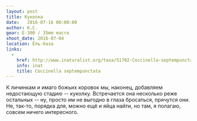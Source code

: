 ```yaml
---
layout: post
title: Куколка
date:   2016-07-16 00:00:00
author: К.С.
gear: E-300 / 35mm macro
shoot_date: 2016-07-04
location: Ёль-база
links:
  -
    href: http://www.inaturalist.org/taxa/51702-Coccinella-septempunctata
    info: inat
    title: Coccinella septempunctata
---
```


К личинкам и имаго божьих коровок мы, наконец, добавляем недостающую стадию -- куколку. Встречается она несколько реже остальных -- ну, просто им не выгодно в глаза бросаться, прячутся они. Не, так-то, порядка для, можно ещё и яйца найти, но там, я полагаю, совсем ничего интересного.
